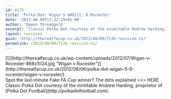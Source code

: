 ```yaml
---
id: 8175
title: 'Polka Dot: Wigan 5 &#8211; 6 Rocester'
date: '2013-08-09T17:32:20+01:00'
author: 'Damon Threadgold'
excerpt: 'Classic Polka Dot courtesy of the inimitable Andrew Harding, proprietor of Polka Dot Football.'
layout: revision
guid: 'http://therealfacup.co.uk/2013/08/09/7136-revision-v1/'
permalink: /2013/08/09/7136-revision-v1/
---
```


<div>[![](http://therealfacup.co.uk/wp-content/uploads/2012/07/Wigan-v-Rocester-868x1024.jpg "Wigan v Rocester")](http://therealfacup.co.uk/2012/08/06/polka-dot-wigan-5-6-rocester/wigan-v-rocester/)</div><div></div><div>Spot the last-minute Fake FA Cup winner? The dots explained &gt;&gt;&gt; HERE</div><div></div><div>Classic Polka Dot courtesy of the inimitable Andrew Harding, proprietor of [Polka Dot Football](http://polkadotfootball.com).</div><div></div>